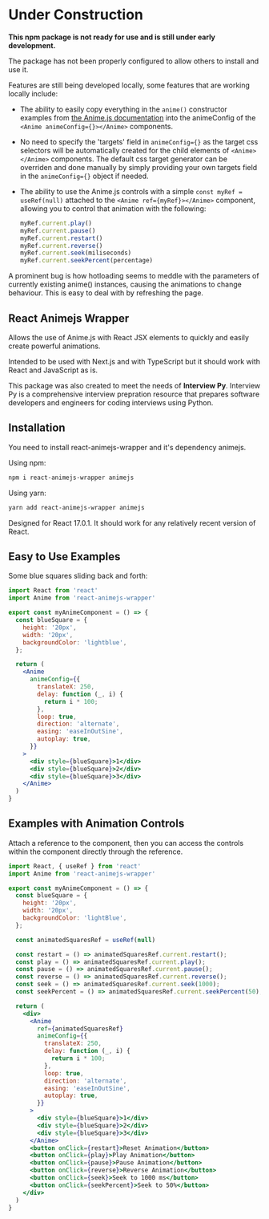 # Under Construction

**This npm package is not ready for use and is still under early development.**

The package has not been properly configured to allow others to install and use it.

Features are still being developed locally, some features that are working locally include:

- The ability to easily copy everything in the `anime()` constructor examples from [the Anime.js documentation](https://animejs.com/documentation) into the animeConfig of the `<Anime animeConfig={}></Anime>` components.

- No need to specify the 'targets' field in `animeConfig={}` as the target css selectors will be automatically created for the child elements of `<Anime></Anime>` components. The default css target generator can be overriden and done manually by simply providing your own targets field in the `animeConfig={}` object if needed.

- The ability to use the Anime.js controls with a simple `const myRef = useRef(null)` attached to the `<Anime ref={myRef}></Anime>` component, allowing you to control that animation with the following:
  
  ```jsx
  myRef.current.play()
  myRef.current.pause()
  myRef.current.restart()
  myRef.current.reverse()
  myRef.current.seek(miliseconds)
  myRef.current.seekPercent(percentage)
  ```

A prominent bug is how hotloading seems to meddle with the parameters of currently existing anime() instances, causing the animations to change behaviour. This is easy to deal with by refreshing the page.

## React Animejs Wrapper

Allows the use of Anime.js with React JSX elements to quickly and easily create powerful animations.

Intended to be used with Next.js and with TypeScript but it should work with React and JavaScript as is.

This package was also created to meet the needs of **Interview Py**. Interview Py is a comprehensive interview prepration resource that prepares software developers and engineers for coding interviews using Python.

## Installation

You need to install react-animejs-wrapper and it's dependency animejs.

Using npm:

```sh
npm i react-animejs-wrapper animejs
```

Using yarn:

```sh
yarn add react-animejs-wrapper animejs
```

Designed for React 17.0.1. It should work for any relatively recent version of React.

## Easy to Use Examples

Some blue squares sliding back and forth:

```jsx
import React from 'react'
import Anime from 'react-animejs-wrapper'

export const myAnimeComponent = () => {
  const blueSquare = {
    height: '20px',
    width: '20px',
    backgroundColor: 'lightblue',
  };

  return (
    <Anime
      animeConfig={{
        translateX: 250,
        delay: function (_, i) {
          return i * 100;
        },
        loop: true,
        direction: 'alternate',
        easing: 'easeInOutSine',
        autoplay: true,
      }}
    >
      <div style={blueSquare}>1</div>
      <div style={blueSquare}>2</div>
      <div style={blueSquare}>3</div>
    </Anime>
  )
}
```

## Examples with Animation Controls

Attach a reference to the <Anime></Anime> component, then you can access the controls within the component directly through the reference.

```jsx
import React, { useRef } from 'react'
import Anime from 'react-animejs-wrapper'

export const myAnimeComponent = () => {
  const blueSquare = {
    height: '20px',
    width: '20px',
    backgroundColor: 'lightBlue',
  };

  const animatedSquaresRef = useRef(null)

  const restart = () => animatedSquaresRef.current.restart();
  const play = () => animatedSquaresRef.current.play();
  const pause = () => animatedSquaresRef.current.pause();
  const reverse = () => animatedSquaresRef.current.reverse();
  const seek = () => animatedSquaresRef.current.seek(1000);
  const seekPercent = () => animatedSquaresRef.current.seekPercent(50);

  return (
    <div>
      <Anime
        ref={animatedSquaresRef}
        animeConfig={{
          translateX: 250,
          delay: function (_, i) {
            return i * 100;
          },
          loop: true,
          direction: 'alternate',
          easing: 'easeInOutSine',
          autoplay: true,
        }}
      >
        <div style={blueSquare}>1</div>
        <div style={blueSquare}>2</div>
        <div style={blueSquare}>3</div>
      </Anime>
      <button onClick={restart}>Reset Animation</button>
      <button onClick={play}>Play Animation</button>
      <button onClick={pause}>Pause Animation</button>
      <button onClick={reverse}>Reverse Animation</button>
      <button onClick={seek}>Seek to 1000 ms</button>
      <button onClick={seekPercent}>Seek to 50%</button>
    </div>
  )
}

```
